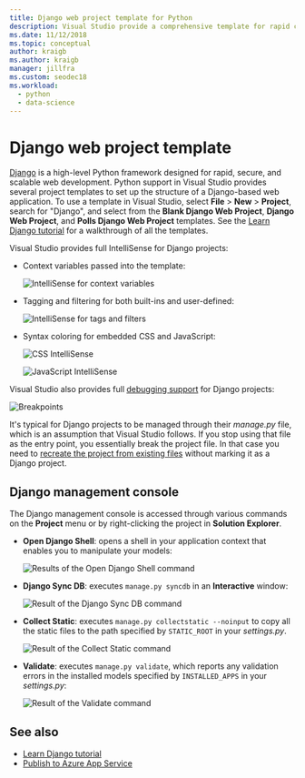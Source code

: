 ```yaml
---
title: Django web project template for Python
description: Visual Studio provide a comprehensive template for rapid creation of Django web applications with Python.
ms.date: 11/12/2018
ms.topic: conceptual
author: kraigb
ms.author: kraigb
manager: jillfra
ms.custom: seodec18
ms.workload:
  - python
  - data-science
---
```


# Django web project template

[Django](https://www.djangoproject.com/) is a high-level Python framework designed for rapid, secure, and scalable web development. Python support in Visual Studio provides several project templates to set up the structure of a Django-based web application. To use a template in Visual Studio, select **File** > **New** > **Project**, search for "Django", and select from the **Blank Django Web Project**, **Django Web Project**, and **Polls Django Web Project** templates. See the [Learn Django tutorial](learn-django-in-visual-studio-step-01-project-and-solution.md) for a walkthrough of all the templates.

Visual Studio provides full IntelliSense for Django projects:

- Context variables passed into the template:

    ![IntelliSense for context variables](media/template-django-intellisense.png)

- Tagging and filtering for both built-ins and user-defined:

    ![IntelliSense for tags and filters](media/template-django-intellisense-filter.png)

- Syntax coloring for embedded CSS and JavaScript:

    ![CSS IntelliSense](media/template-django-intellisense-css.png)

    ![JavaScript IntelliSense](media/template-django-intellisense-js.png)

Visual Studio also provides full [debugging support](debugging-python-in-visual-studio.md) for Django projects:

![Breakpoints](media/template-django-debugging.png)

It's typical for Django projects to be managed through their *manage.py* file, which is an assumption that Visual Studio follows. If you stop using that file as the entry point, you essentially break the project file. In that case you need to [recreate the project from existing files](managing-python-projects-in-visual-studio.md#create-a-project-from-existing-files) without marking it as a Django project.

## Django management console

The Django management console is accessed through various commands on the **Project** menu or by right-clicking the project in **Solution Explorer**.

- **Open Django Shell**: opens a shell in your application context that enables you to manipulate your models:

    ![Results of the Open Django Shell command](media/template-django-console-shell.png)

- **Django Sync DB**: executes `manage.py syncdb` in an **Interactive** window:

    ![Result of the Django Sync DB command](media/template-django-console-sync-db.png)

- **Collect Static**: executes `manage.py collectstatic --noinput` to copy all the static files to the path specified by `STATIC_ROOT` in your *settings.py*.

    ![Result of the Collect Static command](media/template-django-console-collect-static.png)

- **Validate**: executes `manage.py validate`, which reports any validation errors in the installed models specified by `INSTALLED_APPS` in your *settings.py*:

    ![Result of the Validate command](media/template-django-console-validate.png)

## See also

- [Learn Django tutorial](learn-django-in-visual-studio-step-01-project-and-solution.md)
- [Publish to Azure App Service](publishing-python-web-applications-to-azure-from-visual-studio.md)
